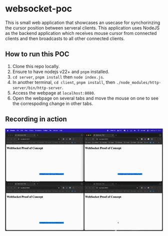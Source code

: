 # websocket-poc

This is small web application that showcases an usecase for synchorinzing the cursor position between serveral clients.
This application uses NodeJS as the backend application which receives mouse cursor from connected clients and then broadcasts to all other connected clients.

## How to run this POC
1. Clone this repo locally.
2. Ensure to have nodejs v22+ and `pnpm` installed.
3. `cd server`, `pnpm install` then `node index.js`.
4. In another terminal, `cd client`, `pnpm install`, then `./node_modules/http-server/bin/http-server`.
5. Access the webpage at `localhost:8080`.
6. Open the webpage on several tabs and move the mouse on one to see the correspoding change in other tabs.

## Recording in action
![Screen recording of POC](./Screen%20Recording%202025-06-11%20at%2023.16.52.gif)